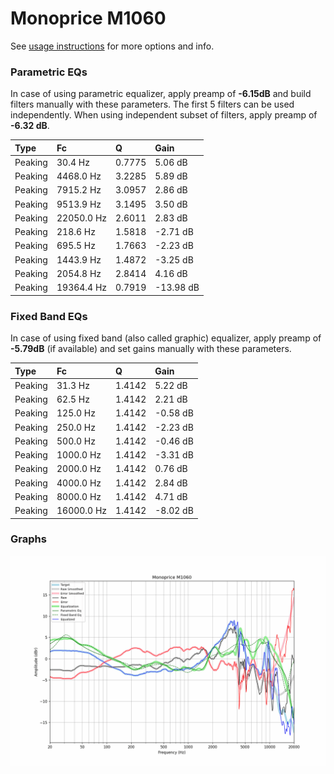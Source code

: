 # Monoprice M1060
See [usage instructions](https://github.com/jaakkopasanen/AutoEq#usage) for more options and info.

### Parametric EQs
In case of using parametric equalizer, apply preamp of **-6.15dB** and build filters manually
with these parameters. The first 5 filters can be used independently.
When using independent subset of filters, apply preamp of **-6.32 dB**.

| Type    | Fc         |      Q | Gain      |
|:--------|:-----------|:-------|:----------|
| Peaking | 30.4 Hz    | 0.7775 | 5.06 dB   |
| Peaking | 4468.0 Hz  | 3.2285 | 5.89 dB   |
| Peaking | 7915.2 Hz  | 3.0957 | 2.86 dB   |
| Peaking | 9513.9 Hz  | 3.1495 | 3.50 dB   |
| Peaking | 22050.0 Hz | 2.6011 | 2.83 dB   |
| Peaking | 218.6 Hz   | 1.5818 | -2.71 dB  |
| Peaking | 695.5 Hz   | 1.7663 | -2.23 dB  |
| Peaking | 1443.9 Hz  | 1.4872 | -3.25 dB  |
| Peaking | 2054.8 Hz  | 2.8414 | 4.16 dB   |
| Peaking | 19364.4 Hz | 0.7919 | -13.98 dB |

### Fixed Band EQs
In case of using fixed band (also called graphic) equalizer, apply preamp of **-5.79dB**
(if available) and set gains manually with these parameters.

| Type    | Fc         |      Q | Gain     |
|:--------|:-----------|:-------|:---------|
| Peaking | 31.3 Hz    | 1.4142 | 5.22 dB  |
| Peaking | 62.5 Hz    | 1.4142 | 2.21 dB  |
| Peaking | 125.0 Hz   | 1.4142 | -0.58 dB |
| Peaking | 250.0 Hz   | 1.4142 | -2.23 dB |
| Peaking | 500.0 Hz   | 1.4142 | -0.46 dB |
| Peaking | 1000.0 Hz  | 1.4142 | -3.31 dB |
| Peaking | 2000.0 Hz  | 1.4142 | 0.76 dB  |
| Peaking | 4000.0 Hz  | 1.4142 | 2.84 dB  |
| Peaking | 8000.0 Hz  | 1.4142 | 4.71 dB  |
| Peaking | 16000.0 Hz | 1.4142 | -8.02 dB |

### Graphs
![](./Monoprice%20M1060.png)